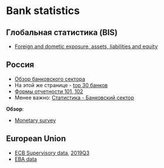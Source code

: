 # Bank statistics

## Глобальная статистика (BIS)

- [Foreign and dometic exposure, assets, liabilities and equity][bis]

[bis]: https://github.com/epogrebnyak/corporate-banking-course/raw/master/xls/BIS_table-b1-s.xlsx


## Россия

- [Обзор банковского сектора](https://www.cbr.ru/analytics/bnksyst/)
- На этой же странице - [top 30 банков](https://www.cbr.ru/Collection/Collection/File/27389/svst01022020.pdf)
- [Формы отчетности 101, 102](https://www.cbr.ru/credit/forms/)
- Менее важно: [Статистика - Банковский сектор](https://www.cbr.ru/statistics/pdko/)

**Обзор**:

- [Monetary survey](http://www.cbr.ru/statistics/macro_itm/dkfs/)

## European Union

- [ECB Supervisory data](https://www.bankingsupervision.europa.eu/banking/statistics/html/index.en.html), [2019Q3](https://www.bankingsupervision.europa.eu/ecb/pub/pdf/ssm.supervisorybankingstatistics_third_quarter_2019_202001_annex~7eeaa1943a.en.xlsx)
- [EBA data](https://eba.europa.eu/risk-analysis-and-data/eu-wide-transparency-exercise)
